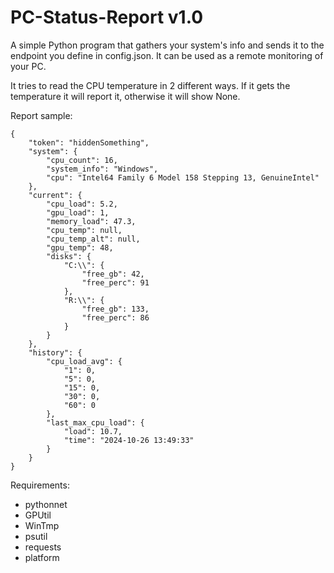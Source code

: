 # PC-Status-Report v1.0

A simple Python program that gathers your system's info and sends it to the endpoint you define in config.json.
It can be used as a remote monitoring of your PC.

It tries to read the CPU temperature in 2 different ways. If it gets the temperature it will report it,
otherwise it will show None.

Report sample:
```
{
    "token": "hiddenSomething",
    "system": {
        "cpu_count": 16,
        "system_info": "Windows",
        "cpu": "Intel64 Family 6 Model 158 Stepping 13, GenuineIntel"
    },
    "current": {
        "cpu_load": 5.2,
        "gpu_load": 1,
        "memory_load": 47.3,
        "cpu_temp": null,
        "cpu_temp_alt": null,
        "gpu_temp": 48,
        "disks": {
            "C:\\": {
                "free_gb": 42,
                "free_perc": 91
            },
            "R:\\": {
                "free_gb": 133,
                "free_perc": 86
            }
        }
    },
    "history": {
        "cpu_load_avg": {
            "1": 0,
            "5": 0,
            "15": 0,
            "30": 0,
            "60": 0
        },
        "last_max_cpu_load": {
            "load": 10.7,
            "time": "2024-10-26 13:49:33"
        }
    }
}
```

Requirements:
- pythonnet
- GPUtil
- WinTmp
- psutil
- requests
- platform

